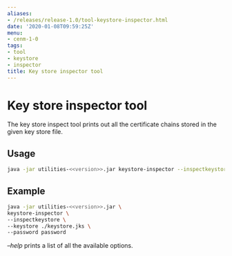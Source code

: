 ```yaml
---
aliases:
- /releases/release-1.0/tool-keystore-inspector.html
date: '2020-01-08T09:59:25Z'
menu:
- cenm-1-0
tags:
- tool
- keystore
- inspector
title: Key store inspector tool
---
```



# Key store inspector tool

The key store inspect tool prints out all the certificate chains stored in the given key store file.


## Usage

```bash
java -jar utilities-<<version>>.jar keystore-inspector --inspectkeystore [options]``
```

## Example

```bash
java -jar utilities-<<version>>.jar \
keystore-inspector \
--inspectkeystore \
--keystore ./keystore.jks \
--password password
```
*–help* prints a list of all the available options.


